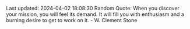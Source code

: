 Last updated: 2024-04-02 18:08:30
Random Quote: When you discover your mission, you will feel its demand. It will fill you with enthusiasm and a burning desire to get to work on it. - W. Clement Stone